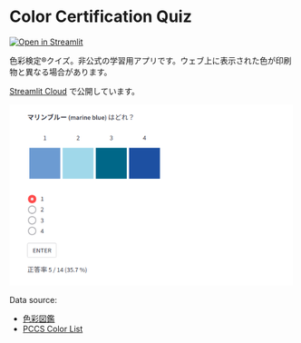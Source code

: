 Color Certification Quiz
========================

[![Open in Streamlit](https://static.streamlit.io/badges/streamlit_badge_black_white.svg)](https://share.streamlit.io/kota7/color-certification/main/app.py)

色彩検定®クイズ。非公式の学習用アプリです。ウェブ上に表示された色が印刷物と異なる場合があります。

[Streamlit Cloud](https://share.streamlit.io/kota7/color-certification/main/app.py) で公開しています。

<kbd><img src="./colorapp.png" width="500" alt="sampleimage"></kbd>


Data source:
- [色彩図鑑](https://www.i-iro.com/dic/tag/jis)
- [PCCS Color List](http://www.wsj21.net/ghp/ghp0c_03.html)